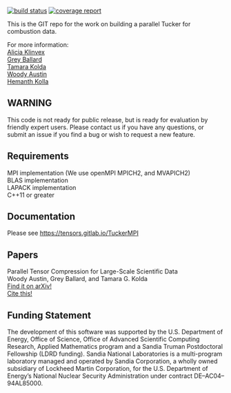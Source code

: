 [![build status](https://gitlab.com/tensors/TuckerMPI/badges/master/build.svg)](https://gitlab.com/tensors/TuckerMPI/commits/master)
[![coverage report](https://gitlab.com/tensors/TuckerMPI/badges/master/coverage.svg)](https://gitlab.com/tensors/TuckerMPI/commits/master)

This is the GIT repo for the work on building a parallel Tucker for combustion data.                                                   

For more information:  
[Alicia Klinvex](mailto:amklinv@sandia.gov)  
[Grey Ballard](mailto:ballard@wfu.edu)  
[Tamara Kolda](mailto:tgkolda@sandia.gov)  
[Woody Austin](mailto:austinwn@cs.utexas.edu)  
[Hemanth Kolla](mailto:hnkolla@sandia.gov)  

WARNING
-------
This code is not ready for public release, but is ready for evaluation by friendly expert users.  Please contact us if you have any questions, or submit an issue if you find a bug or wish to request a new feature.

Requirements
------------
MPI implementation (We use openMPI MPICH2, and MVAPICH2)  
BLAS implementation  
LAPACK implementation  
C++11 or greater  

Documentation
-------------
Please see https://tensors.gitlab.io/TuckerMPI

Papers
------
Parallel Tensor Compression for Large-Scale Scientific Data  
Woody Austin, Grey Ballard, and Tamara G. Kolda  
[Find it on arXiv!](https://arxiv.org/abs/1510.06689)  
[Cite this!](latex/citations.txt)

Funding Statement
-----------------
The development of this software was supported by the U.S. Department of Energy, Office of Science, Office of Advanced Scientific Computing Research, Applied Mathematics program and a Sandia Truman Postdoctoral Fellowship (LDRD funding). Sandia National Laboratories is a multi-program laboratory managed and operated by Sandia Corporation, a wholly owned subsidiary of Lockheed Martin Corporation, for the U.S. Department of Energy’s National Nuclear Security Administration under contract DE–AC04–94AL85000.